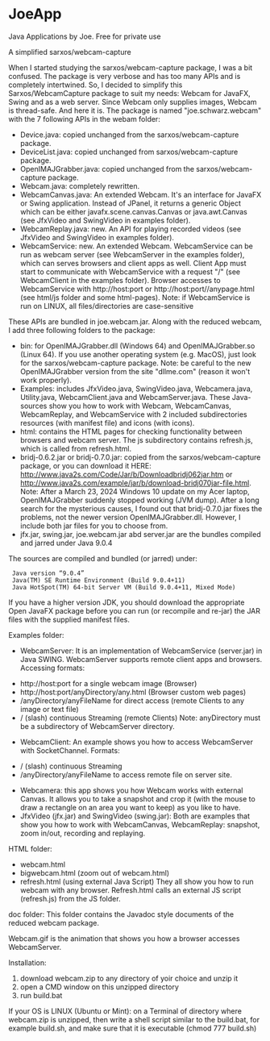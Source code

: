 # JoeApp
Java Applications by Joe.
Free for private use

A simplified sarxos/webcam-capture

When I started studying the sarxos/webcam-capture package, I was a bit confused. The package is very verbose and has too many APIs and is completely intertwined. So, I decided to simplify this Sarxos/WebcamCapture package to suit my needs: Webcam for JavaFX, Swing and as a web server. Since Webcam only supplies images, Webcam is thread-safe. And here it is. The package is named "joe.schwarz.webcam" with the 7 following APIs in the webam folder:

- Device.java: copied unchanged from the sarxos/webcam-capture package.
- DeviceList.java: copied unchanged from sarxos/webcam-capture package.
- OpenIMAJGrabber.java: copied unchanged from the sarxos/webcam-capture package.
- Webcam.java: completely rewritten.
- WebcamCanvas.java: An extended Webcam. It's an interface for JavaFX or Swing application. Instead of JPanel, it returns a generic Object which can be either javafx.scene.canvas.Canvas or java.awt.Canvas (see JfxVideo and SwingVideo in examples folder). 
- WebcamReplay.java: new. An API for playing recorded videos (see JfxVideo and SwingVideo in examples folder).
- WebcamService: new. An extended Webcam. WebcamService can be run as webcam server (see WebcamServer in the examples folder), which can serves browsers and client apps as well. Client App must start to communicate with WebcamService with a request "/" (see WebcamClient in the examples folder). Browser accesses to WebcamService with http://host:port or http://host:port/<html-directory>/anypage.html (see html/js folder and some html-pages). Note: if WebcamService is run on LINUX, all files/directories are case-sensitive

These APIs are bundled in joe.webcam.jar. Along with the reduced webcam, I add three following folders to the package:

- bin: for OpenIMAJGrabber.dll (Windows 64) and OpenIMAJGrabber.so (Linux 64). If you use another operating system (e.g. MacOS), just look for the sarxos/webcam-capture package. Note: be careful to the new OpenIMAJGrabber version from the site "dllme.com" (reason it won't work properly).
- Examples: includes JfxVideo.java, SwingVideo.java, Webcamera.java, Utility.java, WebcamClient.java and WebcamServer.java. These Java-sources show you how to work with Webcam, WebcamCanvas, WebcamReplay, and WebcamService with 2 included subdirectories resources (with manifest file) and icons (with icons).
- html: contains the HTML pages for checking functionality between browsers and webcam server. The js subdirectory contains refresh.js, which is called from refresh.html.
- bridj-0.6.2.jar or bridj-0.7.0.jar: copied from the sarxos/webcam-capture package, or you can download it HERE: http://www.java2s.com/Code/Jar/b/Downloadbridj062jar.htm or http://www.java2s.com/example/jar/b/download-bridj070jar-file.html. Note: After a March 23, 2024 Windows 10 update on my Acer laptop, OpenIMAJGrabber suddenly stopped working (JVM dump). After a long search for the mysterious causes, I found out that bridj-0.7.0.jar fixes the problems, not the newer version OpenIMAJGrabber.dll. However, I include both jar files for you to choose from.
- jfx.jar, swing.jar, joe.webcam.jar abd server.jar are the bundles compiled and jarred under Java 9.0.4

The sources are compiled and bundled (or jarred) under:

     Java version “9.0.4”
     Java(TM) SE Runtime Environment (Build 9.0.4+11)
     Java HotSpot(TM) 64-bit Server VM (Build 9.0.4+11, Mixed Mode)

If you have a higher version JDK, you should download the appropriate Open JavaFX package before you can run (or recompile and re-jar) the JAR files with the supplied manifest files.

Examples folder:
* WebcamServer: It is an implementation of WebcamService (server.jar) in Java SWING. WebcamServer supports remote client apps and browsers. Accessing formats:
- http://host:port for a single webcam image (Browser)
- http://host:port/anyDirectory/any.html (Browser custom web pages)
- /anyDirectory/anyFileName for direct access (remote Clients to any image or text file)
- / (slash) continuous Streaming (remote Clients) 
Note: anyDirectory must be a subdirectory of WebcamServer directory.
* WebcamClient: An example shows you how to access WebcamServer with SocketChannel. Formats:
- / (slash) continuous Streaming
- /anyDirectory/anyFileName to access remote file on server site.
* Webcamera: this app shows you how Webcam works with external Canvas. It allows you to take a snapshot and crop it (with the mouse to draw a rectangle on an area you want to keep) as you like to have.
* JfxVideo (jfx.jar) and SwingVideo (swing.jar): Both are examples that show you how to work with WebcamCanvas, WebcamReplay: snapshot, zoom in/out, recording and replaying.

HTML folder:
- webcam.html
- bigwebcam.html (zoom out of webcam.html)
- refresh.html (using external Java Script)
They all show you how to run webcam with any browser. Refresh.html calls an external JS script (refresh.js) from the JS folder.

doc folder: This folder contains the Javadoc style documents of the reduced webcam package.

Webcam.gif is the animation that shows you how a browser accesses WebcamServer.

Installation:
1) download webcam.zip to any directory of yoir choice and unzip it
2) open a CMD window on this unzipped directory
3) run build.bat 

If your OS is LINUX (Ubuntu or Mint): on a Terminal of directory where webcam.zip is unzipped,
then write a shell script similar to the build.bat, for example build.sh, and make sure that it is executable (chmod 777 build.sh)
